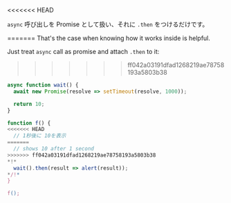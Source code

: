 
<<<<<<< HEAD

`async` 呼び出しを Promise として扱い、それに `.then` をつけるだけです。

=======
That's the case when knowing how it works inside is helpful.

Just treat `async` call as promise and attach `.then` to it:
>>>>>>> ff042a03191dfad1268219ae78758193a5803b38
```js run
async function wait() {
  await new Promise(resolve => setTimeout(resolve, 1000));

  return 10;
}

function f() {
<<<<<<< HEAD
  // 1秒後に 10を表示
=======
  // shows 10 after 1 second
>>>>>>> ff042a03191dfad1268219ae78758193a5803b38
*!*
  wait().then(result => alert(result));
*/!*
}

f();
```
